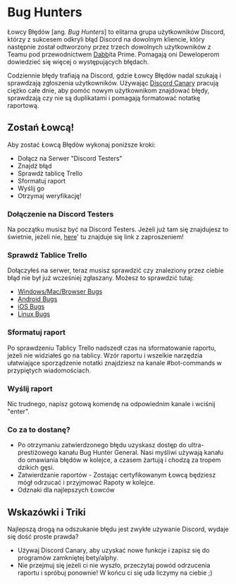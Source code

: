 <!-- TITLE: [PL] Łowcy Błędów -->
<!-- SUBTITLE: Pomagają Deweloperom Discord zarządzać raportami o błędach i je naprawiać -->
# Bug Hunters
Łowcy Błędów [ang. *Bug Hunters*] to elitarna grupa użytkowników Discord, którzy z sukcesem odkryli błąd Discord na dowolnym kliencie, który następnie został odtworzony przez trzech dowolnych użytkowników z Teamu pod przewodnictwem [Dabb](https://cdn.discordapp.com/attachments/309775070065328131/316330589634560020/DabbitDab.gif)ita Prime. Pomagają oni Deweloperom dowiedzieć się więcej o występujących błędach.

Codziennie błędy trafiają na Discord, gdzie Łowcy Błędów nadal szukają i sprawdzają zgłoszenia użytkowników. Używając [Discord Canary](/canary) pracują ciężko całe dnie, aby pomóc nowym użytkownikom znajdować błędy, sprawdzają czy nie są duplikatami i pomagają formatować notatkę raportową.
## Zostań Łowcą!
Aby zostać Łowcą Błędów wykonaj poniższe kroki:

* Dołącz na Serwer "Discord Testers"
* Znajdź błąd
* Sprawdż tablicę Trello 
* Sformatuj raport
* Wyślij go
* Otrzymaj weryfikację!
### Dołączenie na Discord Testers
Na początku musisz być na Discord Testers. Jeżeli już tam się znajdujesz to świetnie, jeżeli nie, [here](http://discord.gg/discord-testers)' tu znajduje się link z zaproszeniem!
### Sprawdź Tablice Trello
Dołączyłeś na serwer, teraz musisz sprawdzić czy znaleziony przez ciebie błąd nie był już wcześniej zgłaszany. Możesz to sprawdzić tutaj:  
* [Windows/Mac/Browser Bugs](https://trello.com/b/AExxR9lU/canary-bugs)
* [Android Bugs](https://trello.com/b/Vqrkz3KO/android-beta-bugs)
* [iOS Bugs](https://trello.com/b/vLPlnX60/ios-testflight-bugs)
* [Linux Bugs](https://trello.com/b/UyU76Esh/linux-bugs)
### Sformatuj raport
Po sprawdzeniu Tablicy Trello nadszedł czas na sformatowanie raportu, jeżeli nie widziałeś go na tablicy. Wzór raportu i wszelkie narzędzia ułatwiające sporządzenie notatki znajdziesz na kanale #bot-commands w przypiętych wiadomościach.
### Wyślij raport
Nic trudnego, napisz gotową komendę na odpowiednim kanale i wciśnij "enter".
### Co za to dostanę?
* Po otrzymaniu zatwierdzonego błędu uzyskasz dostęp do ultra-prestiżowego kanału Bug Hunter General. Nasi myśliwi używają kanału do omawiania błędów w kolejce, a czasem żartują i chodzą za tropem dzikich gęsi.
* Zatwierdzanie raportów - Zostając certyfikowanym Łowcą będziesz mógł odrzucać i przyjmować Rapoty w kolejce.
* Odznaki dla najlepszych Łowców
## Wskazówki i Triki
Najlepszą drogą na odszukanie błędu jest zwykłe używanie Discord, wydaje się dość proste prawda? 

* Używaj Discord Canary, aby uzyskać nowe funkcje i zapisz się do programów zamkniętej bety/alphy. 
* Nie przejmuj się jeżeli ci nie wyszło, przeczytaj powód odrzucenia raportu i spróbuj ponownie! W końcu ci się uda liczymy na ciebie ;)